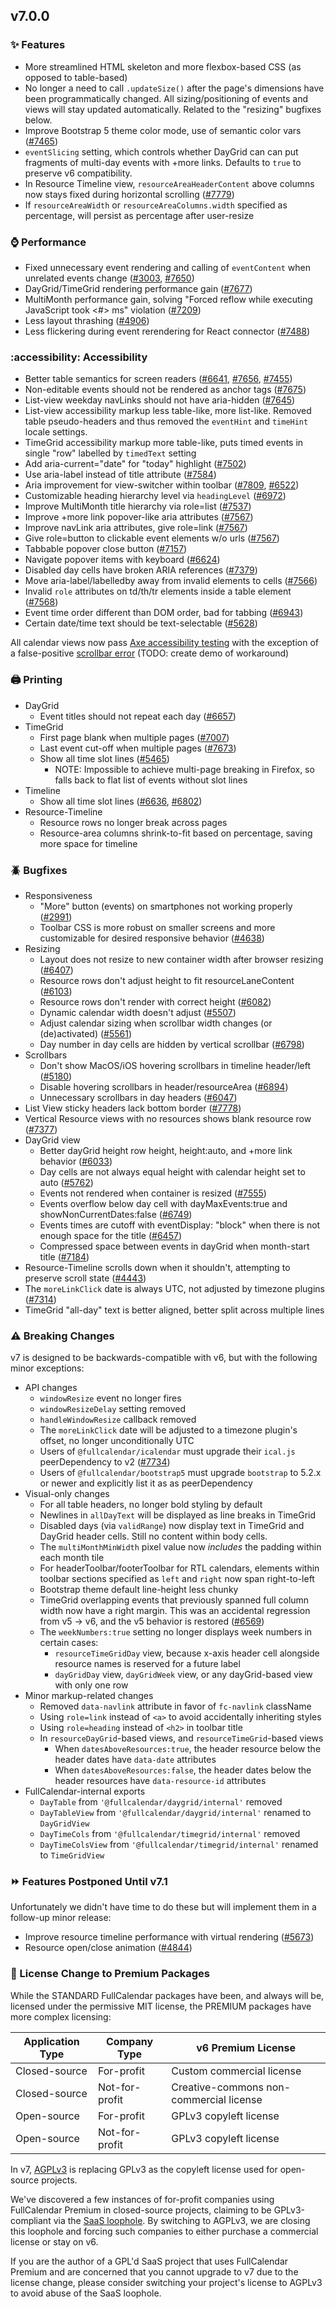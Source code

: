 
## v7.0.0

### :sparkles: Features

- More streamlined HTML skeleton and more flexbox-based CSS (as opposed to table-based)
- No longer a need to call `.updateSize()` after the page's dimensions have been programmatically changed. All sizing/positioning of events and views will stay updated automatically. Related to the "resizing" bugfixes below.
- Improve Bootstrap 5 theme color mode, use of semantic color vars ([#7465](https://github.com/fullcalendar/fullcalendar/issues/7465)) <!-- TODO: make demo, add to docs -->
- `eventSlicing` setting, which controls whether DayGrid can can put fragments of multi-day events with +more links. Defaults to `true` to preserve v6 compatibility. <!-- https://fullcalendar.freshdesk.com/a/tickets/9203 -->
- In Resource Timeline view, `resourceAreaHeaderContent` above columns now stays fixed during horizontal scrolling ([#7779](https://github.com/fullcalendar/fullcalendar/issues/7779))
- If `resourceAreaWidth` or `resourceAreaColumns.width` specified as percentage, will persist as percentage after user-resize

### :watch: Performance

- Fixed unnecessary event rendering and calling of `eventContent` when unrelated events change ([#3003](https://github.com/fullcalendar/fullcalendar/issues/3003), [#7650](https://github.com/fullcalendar/fullcalendar/issues/7650))
- DayGrid/TimeGrid rendering performance gain ([#7677](https://github.com/fullcalendar/fullcalendar/issues/7677))
- MultiMonth performance gain, solving "Forced reflow while executing JavaScript took <#> ms" violation ([#7209](https://github.com/fullcalendar/fullcalendar/issues/7209)) <!-- manually verified -->
- Less layout thrashing ([#4906](https://github.com/fullcalendar/fullcalendar/issues/4906))
- Less flickering during event rerendering for React connector ([#7488](https://github.com/fullcalendar/fullcalendar/issues/7488))

### :accessibility: Accessibility

- Better table semantics for screen readers ([#6641](https://github.com/fullcalendar/fullcalendar/issues/6641), [#7656](https://github.com/fullcalendar/fullcalendar/issues/7656), [#7455](https://github.com/fullcalendar/fullcalendar/issues/7455))
- Non-editable events should not be rendered as anchor tags ([#7675](https://github.com/fullcalendar/fullcalendar/issues/7675))
- List-view weekday navLinks should not have aria-hidden ([#7645](https://github.com/fullcalendar/fullcalendar/issues/7645))
- List-view accessibility markup less table-like, more list-like. Removed table pseudo-headers and thus removed the `eventHint` and `timeHint` locale settings.
- TimeGrid accessibility markup more table-like, puts timed events in single "row" labelled by `timedText` setting
- Add aria-current="date" for "today" highlight ([#7502](https://github.com/fullcalendar/fullcalendar/issues/7502))
- Use aria-label instead of title attribute ([#7584](https://github.com/fullcalendar/fullcalendar/issues/7584))
- Aria improvement for view-switcher within toolbar ([#7809](https://github.com/fullcalendar/fullcalendar/issues/7809), [#6522](https://github.com/fullcalendar/fullcalendar/issues/6522))
- Customizable heading hierarchy level via `headingLevel` ([#6972](https://github.com/fullcalendar/fullcalendar/issues/6972)) <!-- TODO: document new feature -->
- Improve MultiMonth title hierarchy via role=list ([#7537](https://github.com/fullcalendar/fullcalendar/issues/7537))
- Improve +more link popover-like aria attributes ([#7567](https://github.com/fullcalendar/fullcalendar/issues/7567))
- Improve navLink aria attributes, give role=link ([#7567](https://github.com/fullcalendar/fullcalendar/issues/7567))
- Give role=button to clickable event elements w/o urls ([#7567](https://github.com/fullcalendar/fullcalendar/issues/7567))
- Tabbable popover close button ([#7157](https://github.com/fullcalendar/fullcalendar/issues/7157))
- Navigate popover items with keyboard ([#6624](https://github.com/fullcalendar/fullcalendar/issues/6624))
- Disabled day cells have broken ARIA references ([#7379](https://github.com/fullcalendar/fullcalendar/issues/7379))
- Move aria-label/labelledby away from invalid elements to cells ([#7566](https://github.com/fullcalendar/fullcalendar/issues/7566))
- Invalid `role` attributes on td/th/tr elements inside a table element ([#7568](https://github.com/fullcalendar/fullcalendar/issues/7568))
- Event time order different than DOM order, bad for tabbing ([#6943](https://github.com/fullcalendar/fullcalendar/issues/6943))
- Certain date/time text should be text-selectable ([#5628](https://github.com/fullcalendar/fullcalendar/issues/5628))

All calendar views now pass [Axe accessibility testing](https://www.deque.com/axe/) with the exception of a false-positive [scrollbar error](https://github.com/fullcalendar/fullcalendar/issues/7481) (TODO: create demo of workaround)

### :printer: Printing

- DayGrid
  - Event titles should not repeat each day ([#6657](https://github.com/fullcalendar/fullcalendar/issues/6657))
- TimeGrid
  - First page blank when multiple pages ([#7007](https://github.com/fullcalendar/fullcalendar/issues/7007))
  - Last event cut-off when multiple pages ([#7673](https://github.com/fullcalendar/fullcalendar/issues/7673))
  - Show all time slot lines ([#5465](https://github.com/fullcalendar/fullcalendar/issues/5465))
    - NOTE: Impossible to achieve multi-page breaking in Firefox, so falls back to flat list of events without slot lines
- Timeline
  - Show all time slot lines ([#6636](https://github.com/fullcalendar/fullcalendar/issues/6636), [#6802](https://github.com/fullcalendar/fullcalendar/issues/6802))
- Resource-Timeline
  - Resource rows no longer break across pages
  - Resource-area columns shrink-to-fit based on percentage, saving more space for timeline

### :beetle: Bugfixes

- Responsiveness
  - "More" button (events) on smartphones not working properly ([#2991](https://github.com/fullcalendar/fullcalendar/issues/2991)) <!-- no repro, not sure if fixed in past version, but definitely fixed now) -->
  - Toolbar CSS is more robust on smaller screens and more customizable for desired responsive behavior ([#4638](https://github.com/fullcalendar/fullcalendar/issues/4638))
- Resizing
  - Layout does not resize to new container width after browser resizing ([#6407](https://github.com/fullcalendar/fullcalendar/issues/6407)) <!-- too hard to recreate... definitely fixed -->
  - Resource rows don't adjust height to fit resourceLaneContent ([#6103](https://github.com/fullcalendar/fullcalendar/issues/6103))
  - Resource rows don't render with correct height ([#6082](https://github.com/fullcalendar/fullcalendar/issues/6082)) <!-- no good reproduction - ask them to do it -->
  - Dynamic calendar width doesn't adjust ([#5507](https://github.com/fullcalendar/fullcalendar/issues/5507)) <!-- no repro available -->
  - Adjust calendar sizing when scrollbar width changes (or (de)activated) ([#5561](https://github.com/fullcalendar/fullcalendar/issues/5561)) <!-- tested manually w/ system settings -->
  - Day number in day cells are hidden by vertical scrollbar ([#6798](https://github.com/fullcalendar/fullcalendar/issues/6798))
- Scrollbars
  - Don't show MacOS/iOS hovering scrollbars in timeline header/left ([#5180](https://github.com/fullcalendar/fullcalendar/issues/5180))
  - Disable hovering scrollbars in header/resourceArea ([#6894](https://github.com/fullcalendar/fullcalendar/issues/6894))
  - Unnecessary scrollbars in day headers ([#6047](https://github.com/fullcalendar/fullcalendar/issues/6047))
- List View sticky headers lack bottom border ([#7778](https://github.com/fullcalendar/fullcalendar/issues/7778))
- Vertical Resource views with no resources shows blank resource row ([#7377](https://github.com/fullcalendar/fullcalendar/issues/7377))
- DayGrid view
  - Better dayGrid height row height, height:auto, and +more link behavior ([#6033](https://github.com/fullcalendar/fullcalendar/issues/6033)) <!-- ^^^ repro in other issue vvv -->
  - Day cells are not always equal height with calendar height set to auto ([#5762](https://github.com/fullcalendar/fullcalendar/issues/5762))
  - Events not rendered when container is resized ([#7555](https://github.com/fullcalendar/fullcalendar/issues/7555)) <!-- can't produce - ask them -->
  - Events overflow below day cell with dayMaxEvents:true and showNonCurrentDates:false ([#6749](https://github.com/fullcalendar/fullcalendar/issues/6749)) <!-- updated original repro: https://codepen.io/arshaw/pen/NWQGQLN?editors=0110 -->
  - Events times are cutoff with eventDisplay: "block" when there is not enough space for the title ([#6457](https://github.com/fullcalendar/fullcalendar/issues/6457))
  - Compressed space between events in dayGrid when month-start title ([#7184](https://github.com/fullcalendar/fullcalendar/issues/7184))
- Resource-Timeline scrolls down when it shouldn't, attempting to preserve scroll state ([#4443](https://github.com/fullcalendar/fullcalendar/issues/4443))
- The `moreLinkClick` date is always UTC, not adjusted by timezone plugins ([#7314](https://github.com/fullcalendar/fullcalendar/issues/7314))
- TimeGrid "all-day" text is better aligned, better split across multiple lines

### :warning: Breaking Changes

v7 is designed to be backwards-compatible with v6, but with the following minor exceptions:

- API changes
  - `windowResize` event no longer fires
  - `windowResizeDelay` setting removed
  - `handleWindowResize` callback removed
  - The `moreLinkClick` date will be adjusted to a timezone plugin's offset, no longer unconditionally UTC
  - Users of `@fullcalendar/icalendar` must upgrade their `ical.js` peerDependency to v2 ([#7734](https://github.com/fullcalendar/fullcalendar/issues/7734))
  - Users of `@fullcalendar/bootstrap5` must upgrade `bootstrap` to 5.2.x or newer and explicitly list it as as peerDependency
- Visual-only changes
  - For all table headers, no longer bold styling by default
  - Newlines in `allDayText` will be displayed as line breaks in TimeGrid
  - Disabled days (via `validRange`) now display text in TimeGrid and DayGrid header cells. Still no content within body cells.
  - The `multiMonthMinWidth` pixel value now *includes* the padding within each month tile
  - For headerToolbar/footerToolbar for RTL calendars, elements within toolbar sections specified as `left` and `right` now span right-to-left
  - Bootstrap theme default line-height less chunky
  - TimeGrid overlapping events that previously spanned full column width now have a right margin. This was an accidental regression from v5 -> v6, and the v5 behavior is restored ([#6569](https://github.com/fullcalendar/fullcalendar/issues/6569))
  - The `weekNumbers:true` setting no longer displays week numbers in certain cases:
    - `resourceTimeGridDay` view, because x-axis header cell alongside resource names is reserved for a future label
    - `dayGridDay` view, `dayGridWeek` view, or any dayGrid-based view with only one row
- Minor markup-related changes
  - Removed `data-navlink` attribute in favor of `fc-navlink` className
  - Using `role=link` instead of `<a>` to avoid accidentally inheriting styles
  - Using `role=heading` instead of `<h2>` in toolbar title
  - In `resourceDayGrid`-based views, and `resourceTimeGrid`-based views
    - When `datesAboveResources:true`, the header resource below the header dates have `data-date` attributes
    - When `datesAboveResources:false`, the header dates below the header resources have `data-resource-id` attributes
- FullCalendar-internal exports
  - `DayTable` from `'@fullcalendar/daygrid/internal'` removed
  - `DayTableView` from `'@fullcalendar/daygrid/internal'` renamed to `DayGridView`
  - `DayTimeCols` from `'@fullcalendar/timegrid/internal'` removed
  - `DayTimeColsView` from `'@fullcalendar/timegrid/internal'` renamed to `TimeGridView`

### :fast_forward: Features Postponed Until v7.1

Unfortunately we didn't have time to do these but will implement them in a follow-up minor release:

- Improve resource timeline performance with virtual rendering ([#5673](https://github.com/fullcalendar/fullcalendar/issues/5673))
- Resource open/close animation ([#4844](https://github.com/fullcalendar/fullcalendar/issues/4844))

### :scroll: License Change to Premium Packages

While the STANDARD FullCalendar packages have been, and always will be, licensed under the permissive MIT license, the PREMIUM packages have more complex licensing:

| Application Type | Company Type   | v6 Premium License
| ---------------- | -------------- | ------------------
| Closed-source    | For-profit     | Custom commercial license
| Closed-source    | Not-for-profit | Creative-commons non-commercial license
| Open-source      | For-profit     | GPLv3 copyleft license
| Open-source      | Not-for-profit | GPLv3 copyleft license

In v7, [AGPLv3](https://www.gnu.org/licenses/agpl-3.0.en.html) is replacing GPLv3 as the copyleft license used for open-source projects.

We've discovered a few instances of for-profit companies using FullCalendar Premium in closed-source projects, claiming to be GPLv3-compliant via the [SaaS loophole](https://www.mend.io/blog/the-saas-loophole-in-gpl-open-source-licenses/). By switching to AGPLv3, we are closing this loophole and forcing such companies to either purchase a commercial license or stay on v6.

If you are the author of a GPL'd SaaS project that uses FullCalendar Premium and are concerned that you cannot upgrade to v7 due to the license change, please consider switching your project's license to AGPLv3 to avoid abuse of the SaaS loophole.
